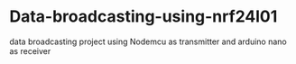 # Data-broadcasting-using-nrf24l01
data broadcasting project using Nodemcu as transmitter and arduino nano as receiver
